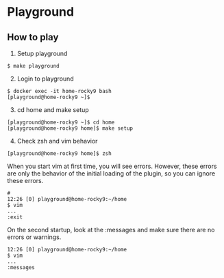 # Playground

## How to play

1. Setup playground

```
$ make playground
```

2. Login to playground

```
$ docker exec -it home-rocky9 bash
[playground@home-rocky9 ~]$
```

3. cd home and make setup

```
[playground@home-rocky9 ~]$ cd home
[playground@home-rocky9 home]$ make setup
```

4. Check zsh and vim behavior

```
[playground@home-rocky9 home]$ zsh
```

When you start vim at first time, you will see errors.
However, these errors are only the behavior of the initial loading of the plugin, so you can ignore these errors.

```
#
12:26 [0] playground@home-rocky9:~/home
$ vim
...
:exit
```

On the second startup, look at the :messages and make sure there are no errors or warnings.

```
12:26 [0] playground@home-rocky9:~/home
$ vim
...
:messages
```
